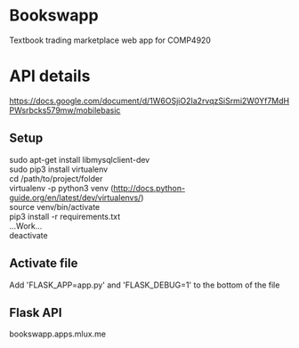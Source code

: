 # Bookswapp
Textbook trading marketplace web app for COMP4920

# API details
https://docs.google.com/document/d/1W6OSjiO2Ia2rvqzSiSrmi2W0Yf7MdHPWsrbcks579mw/mobilebasic

## Setup
sudo apt-get install libmysqlclient-dev  
sudo pip3 install virtualenv  
cd /path/to/project/folder  
virtualenv -p python3 venv (http://docs.python-guide.org/en/latest/dev/virtualenvs/)  
source venv/bin/activate  
pip3 install -r requirements.txt  
...Work...  
deactivate

## Activate file
Add 'FLASK_APP=app.py' and 'FLASK_DEBUG=1' to the bottom of the file

## Flask API
bookswapp.apps.mlux.me
